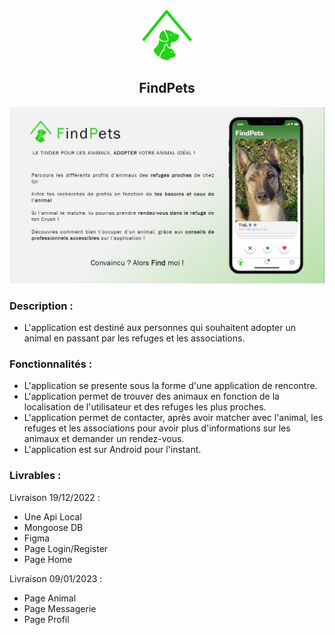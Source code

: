 <div align="center">
    <a href="https://github.com/KevOneRedOne/FindPets">
        <img src="/Design/logo/FindPets.png" alt="Logo" width="80" height="80">
    </a>
    <h2 align="center">FindPets</h2>
</div>


<div align="center">
    <a href="https://github.com/KevOneRedOne/FindPets">
        <img src="/Design/OnePage/OnePage.png" alt="Logo">
    </a>
</div>


### Description :
- L'application est destiné aux personnes qui souhaitent adopter un animal en passant par les refuges et les associations.


### Fonctionnalités :
- L'application se presente sous la forme d'une application de rencontre.
- L'application permet de trouver des animaux en fonction de la localisation de l'utilisateur et des refuges les plus proches.
- L'application permet de contacter, après avoir matcher avec l'animal, les refuges et les associations pour avoir plus d'informations sur les animaux et demander un rendez-vous.
- L'application est sur Android pour l'instant.

### Livrables :
Livraison 19/12/2022 :
- Une Api Local
- Mongoose DB
- Figma
- Page Login/Register
- Page Home

Livraison 09/01/2023 :
- Page Animal
- Page Messagerie
- Page Profil